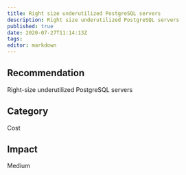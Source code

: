 ```yaml
---
title: Right size underutilized PostgreSQL servers
description: Right size underutilized PostgreSQL servers
published: true
date: 2020-07-27T11:14:13Z
tags:
editor: markdown
---
```


## Recommendation
Right-size underutilized PostgreSQL servers

## Category
Cost

## Impact
Medium


